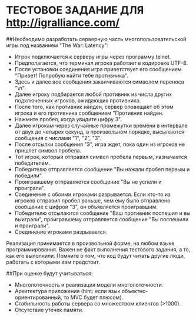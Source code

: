 # ТЕСТОВОЕ ЗАДАНИЕ ДЛЯ http://igralliance.com/

##Необходимо разработать серверную часть многопользовательской игры под названием "The War: Latency":

- Игрок подключается к серверу игры через программу telnet.
- Предполагается, что терминал игрока работает в кодировке UTF-8.
- После установки соединения игра приветствует его сообщением "Привет! Попробую найти тебе противника".
- Здесь и далее все сообщения заканчиваются символом переноса "\n".
- Далее игроку подбирается любой противник из числа других подключенных игроков, ожидающих противника.
- После того, как противник найден, сервер оповещает об этом игрока и его противника сообщением "Противник найден.
- Нажмите пробел, когда увидите цифру 3".
- Далее игрокам через случайные промежутки времени в интервале от двух до четырех секунд, в произвольном порядке, высылаются сообщения с числами "1", "2", "3".
- После отсылки сообщения "3", игра ждет, пока один из игроков не пришлет символ пробела.
- Тот игрок, который отправил символ пробела первым, назначается победителем.
- Победителю отправляется сообщение "Вы нажали пробел первым и победили".
- Проигравшему отправляется сообщение "Вы не успели и проиграли".
- Соединение с обоими игроками разрывается. Если кто-то из игроков отправил пробел раньше, чем ему было отправлено сообщение с цифрой "3", он объявляется проигравшим.
- Победителю отсылаются сообщение "Ваш противник поспешил и вы выиграли", проигравшему отправляется сообщение "Вы поспешили и проиграли".
- Соединение игроками разрывается.

Реализация принимается в произвольной форме, на любом языке программирования.
Важен не факт выполнения тестового задания, а то, как его выполнили. Помните о том, что код будут читать другие люди, работать с которыми вам предстоит.

##При оценке будут учитываться:

- Многопоточность и реализация модели многопоточности.
- Архитектура приложения (hint: если язык объектно-ориентированный, то MVC будет плюсом).
- Стабильность работы сервера со множеством клиентов (>1000).
- Отсутствие утечек памяти.
